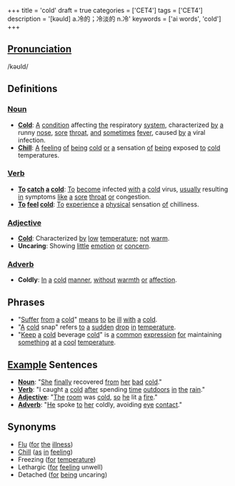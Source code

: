 +++
title = 'cold'
draft = true
categories = ['CET4']
tags = ['CET4']
description = '[kəuld] a.冷的；冷淡的 n.冷'
keywords = ['ai words', 'cold']
+++

## [Pronunciation](/en/post/pronunciation/)
/kəʊld/

## Definitions
### [Noun](/en/post/noun/)
- **[Cold](/en/post/cold/)**: [A](/en/post/a/) [condition](/en/post/condition/) affecting [the](/en/post/the/) respiratory [system](/en/post/system/), characterized [by](/en/post/by/) [a](/en/post/a/) runny [nose](/en/post/nose/), [sore](/en/post/sore/) [throat](/en/post/throat/), [and](/en/post/and/) [sometimes](/en/post/sometimes/) [fever](/en/post/fever/), caused [by](/en/post/by/) [a](/en/post/a/) viral infection.
- **[Chill](/en/post/chill/)**: [A](/en/post/a/) [feeling](/en/post/feeling/) [of](/en/post/of/) [being](/en/post/being/) [cold](/en/post/cold/) [or](/en/post/or/) [a](/en/post/a/) sensation [of](/en/post/of/) [being](/en/post/being/) exposed [to](/en/post/to/) [cold](/en/post/cold/) temperatures.

### [Verb](/en/post/verb/)
- **[To](/en/post/to/) [catch](/en/post/catch/) [a](/en/post/a/) [cold](/en/post/cold/)**: [To](/en/post/to/) [become](/en/post/become/) infected [with](/en/post/with/) [a](/en/post/a/) [cold](/en/post/cold/) virus, [usually](/en/post/usually/) resulting [in](/en/post/in/) symptoms [like](/en/post/like/) [a](/en/post/a/) [sore](/en/post/sore/) [throat](/en/post/throat/) [or](/en/post/or/) congestion.
- **[To](/en/post/to/) [feel](/en/post/feel/) [cold](/en/post/cold/)**: [To](/en/post/to/) [experience](/en/post/experience/) [a](/en/post/a/) [physical](/en/post/physical/) sensation [of](/en/post/of/) chilliness.

### [Adjective](/en/post/adjective/)
- **[Cold](/en/post/cold/)**: Characterized [by](/en/post/by/) [low](/en/post/low/) [temperature](/en/post/temperature/); [not](/en/post/not/) [warm](/en/post/warm/).
- **Uncaring**: Showing [little](/en/post/little/) [emotion](/en/post/emotion/) [or](/en/post/or/) [concern](/en/post/concern/).

### [Adverb](/en/post/adverb/)
- **Coldly**: [In](/en/post/in/) [a](/en/post/a/) [cold](/en/post/cold/) [manner](/en/post/manner/), [without](/en/post/without/) [warmth](/en/post/warmth/) [or](/en/post/or/) [affection](/en/post/affection/).

## Phrases
- "[Suffer](/en/post/suffer/) [from](/en/post/from/) [a](/en/post/a/) [cold](/en/post/cold/)" [means](/en/post/means/) [to](/en/post/to/) [be](/en/post/be/) [ill](/en/post/ill/) [with](/en/post/with/) [a](/en/post/a/) [cold](/en/post/cold/).
- "[A](/en/post/a/) [cold](/en/post/cold/) snap" refers [to](/en/post/to/) [a](/en/post/a/) [sudden](/en/post/sudden/) [drop](/en/post/drop/) [in](/en/post/in/) [temperature](/en/post/temperature/).
- "[Keep](/en/post/keep/) [a](/en/post/a/) [cold](/en/post/cold/) beverage [cold](/en/post/cold/)" is [a](/en/post/a/) [common](/en/post/common/) [expression](/en/post/expression/) [for](/en/post/for/) maintaining [something](/en/post/something/) [at](/en/post/at/) [a](/en/post/a/) [cool](/en/post/cool/) [temperature](/en/post/temperature/).

## [Example](/en/post/example/) Sentences
- **[Noun](/en/post/noun/)**: "[She](/en/post/she/) [finally](/en/post/finally/) recovered [from](/en/post/from/) [her](/en/post/her/) [bad](/en/post/bad/) [cold](/en/post/cold/)."
- **[Verb](/en/post/verb/)**: "I caught [a](/en/post/a/) [cold](/en/post/cold/) [after](/en/post/after/) spending [time](/en/post/time/) [outdoors](/en/post/outdoors/) [in](/en/post/in/) [the](/en/post/the/) [rain](/en/post/rain/)."
- **[Adjective](/en/post/adjective/)**: "[The](/en/post/the/) [room](/en/post/room/) was [cold](/en/post/cold/), [so](/en/post/so/) [he](/en/post/he/) lit [a](/en/post/a/) [fire](/en/post/fire/)."
- **[Adverb](/en/post/adverb/)**: "[He](/en/post/he/) spoke [to](/en/post/to/) [her](/en/post/her/) coldly, avoiding [eye](/en/post/eye/) [contact](/en/post/contact/)."

## Synonyms
- [Flu](/en/post/flu/) ([for](/en/post/for/) [the](/en/post/the/) [illness](/en/post/illness/))
- [Chill](/en/post/chill/) ([as](/en/post/as/) [in](/en/post/in/) [feeling](/en/post/feeling/))
- Freezing ([for](/en/post/for/) [temperature](/en/post/temperature/))
- Lethargic ([for](/en/post/for/) [feeling](/en/post/feeling/) unwell)
- Detached ([for](/en/post/for/) [being](/en/post/being/) uncaring)
